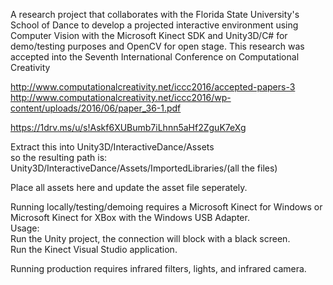 A research project that collaborates with the Florida State University's School of Dance to develop a projected interactive environment using Computer Vision with the Microsoft Kinect SDK and Unity3D/C# for demo/testing purposes and OpenCV for open stage. This research was accepted into the Seventh International Conference on Computational Creativity

http://www.computationalcreativity.net/iccc2016/accepted-papers-3  
http://www.computationalcreativity.net/iccc2016/wp-content/uploads/2016/06/paper_36-1.pdf  


https://1drv.ms/u/s!Askf6XUBumb7iLhnn5aHf2ZguK7eXg

Extract this into Unity3D/InteractiveDance/Assets  
so the resulting path is:  
Unity3D/InteractiveDance/Assets/ImportedLibraries/(all the files)  

Place all assets here and update the asset file seperately.

Running locally/testing/demoing requires a Microsoft Kinect for Windows or Microsoft Kinect for XBox with the Windows USB Adapter.  
Usage:  
Run the Unity project, the connection will block with a black screen.  
Run the Kinect Visual Studio application.   


Running production requires infrared filters, lights, and infrared camera.
